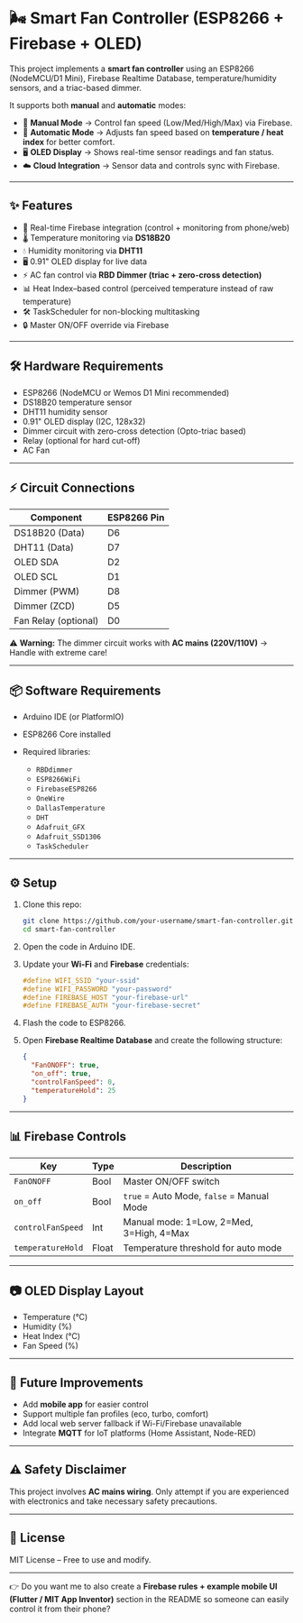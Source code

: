 # 🌬️ Smart Fan Controller (ESP8266 + Firebase + OLED)

This project implements a **smart fan controller** using an ESP8266 (NodeMCU/D1 Mini), Firebase Realtime Database, temperature/humidity sensors, and a triac-based dimmer.

It supports both **manual** and **automatic** modes:

* 📱 **Manual Mode** → Control fan speed (Low/Med/High/Max) via Firebase.
* 🤖 **Automatic Mode** → Adjusts fan speed based on **temperature / heat index** for better comfort.
* 🖥️ **OLED Display** → Shows real-time sensor readings and fan status.
* ☁️ **Cloud Integration** → Sensor data and controls sync with Firebase.

---

## ✨ Features

* 🔗 Real-time Firebase integration (control + monitoring from phone/web)
* 🌡️ Temperature monitoring via **DS18B20**
* 💧 Humidity monitoring via **DHT11**
* 🖥️ 0.91" OLED display for live data
* ⚡ AC fan control via **RBD Dimmer (triac + zero-cross detection)**
* 📊 Heat Index–based control (perceived temperature instead of raw temperature)
* 🛠️ TaskScheduler for non-blocking multitasking
* 🔒 Master ON/OFF override via Firebase

---

## 🛠️ Hardware Requirements

* ESP8266 (NodeMCU or Wemos D1 Mini recommended)
* DS18B20 temperature sensor
* DHT11 humidity sensor
* 0.91" OLED display (I2C, 128x32)
* Dimmer circuit with zero-cross detection (Opto-triac based)
* Relay (optional for hard cut-off)
* AC Fan

---

## ⚡ Circuit Connections

| Component            | ESP8266 Pin |
| -------------------- | ----------- |
| DS18B20 (Data)       | D6          |
| DHT11 (Data)         | D7          |
| OLED SDA             | D2          |
| OLED SCL             | D1          |
| Dimmer (PWM)         | D8          |
| Dimmer (ZCD)         | D5          |
| Fan Relay (optional) | D0          |

⚠️ **Warning:** The dimmer circuit works with **AC mains (220V/110V)** → Handle with extreme care!

---

## 📦 Software Requirements

* Arduino IDE (or PlatformIO)
* ESP8266 Core installed
* Required libraries:

  * `RBDdimmer`
  * `ESP8266WiFi`
  * `FirebaseESP8266`
  * `OneWire`
  * `DallasTemperature`
  * `DHT`
  * `Adafruit_GFX`
  * `Adafruit_SSD1306`
  * `TaskScheduler`

---

## ⚙️ Setup

1. Clone this repo:

   ```bash
   git clone https://github.com/your-username/smart-fan-controller.git
   cd smart-fan-controller
   ```
2. Open the code in Arduino IDE.
3. Update your **Wi-Fi** and **Firebase** credentials:

   ```cpp
   #define WIFI_SSID "your-ssid"
   #define WIFI_PASSWORD "your-password"
   #define FIREBASE_HOST "your-firebase-url"
   #define FIREBASE_AUTH "your-firebase-secret"
   ```
4. Flash the code to ESP8266.
5. Open **Firebase Realtime Database** and create the following structure:

   ```json
   {
     "FanONOFF": true,
     "on_off": true,
     "controlFanSpeed": 0,
     "temperatureHold": 25
   }
   ```

---

## 📊 Firebase Controls

| Key               | Type  | Description                               |
| ----------------- | ----- | ----------------------------------------- |
| `FanONOFF`        | Bool  | Master ON/OFF switch                      |
| `on_off`          | Bool  | `true` = Auto Mode, `false` = Manual Mode |
| `controlFanSpeed` | Int   | Manual mode: 1=Low, 2=Med, 3=High, 4=Max  |
| `temperatureHold` | Float | Temperature threshold for auto mode       |

---

## 📷 OLED Display Layout

* Temperature (°C)
* Humidity (%)
* Heat Index (°C)
* Fan Speed (%)

---

## 🚀 Future Improvements

* Add **mobile app** for easier control
* Support multiple fan profiles (eco, turbo, comfort)
* Add local web server fallback if Wi-Fi/Firebase unavailable
* Integrate **MQTT** for IoT platforms (Home Assistant, Node-RED)

---

## ⚠️ Safety Disclaimer

This project involves **AC mains wiring**. Only attempt if you are experienced with electronics and take necessary safety precautions.

---

## 📜 License

MIT License – Free to use and modify.

---

👉 Do you want me to also create a **Firebase rules + example mobile UI (Flutter / MIT App Inventor)** section in the README so someone can easily control it from their phone?
